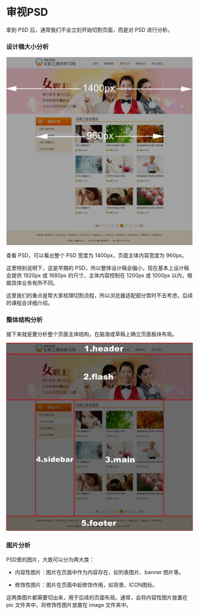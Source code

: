 # 审视PSD

拿到 PSD 后，通常我们不会立刻开始切割页面，而是对 PSD 进行分析。

### 设计稿大小分析

![](/assets/full_psd1.jpg)

查看 PSD，可以看出整个 PSD 宽度为 1400px，页面主体内容宽度为 960px。

这里特别说明下，这是早期的 PSD，所以整体设计稿会偏小，现在基本上设计稿会提供 1920px 或 1680px 的尺寸，主体内容控制在 1200px 或 1000px 以内，根据具体业务有所不同。

这里我们的重点是帮大家梳理切割流程，所以浏览器适配部分暂时不去考虑，后续的课程会详细介绍。

### 整体结构分析

接下来就是要分析整个页面主体结构，在脑海或草稿上确立页面板块布局。

![](/assets/full_psd2.jpg)

### 图片分析

PSD里的图片，大致可以分为两大类：

* 内容性图片：图片在页面中作为内容存在，如列表图片、banner 图片等。

* 修饰性图片：图片在页面中起修饰作用，如背景、ICON图标。


这两类图片都需要切出来，用于后续的页面布局。通常，会将内容性图片放置在 pic 文件夹中，将修饰性图片放置在 image 文件夹中。

